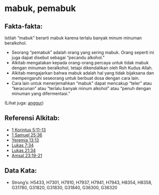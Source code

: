 # mabuk, pemabuk

## Fakta-fakta:

Istilah “mabuk” berarti mabuk karena terlalu banyak minum minuman beralkohol.

* Seorang “pemabuk” adalah orang yang sering mabuk. Orang seperti ini juga dapat disebut sebagai “pecandu alkohol.”
* Alkitab mengatakan kepada orang-orang percaya untuk tidak mabuk dengan minuman beralkohol, tetapi dikendalikan oleh Roh Kudus Allah.
* Alkitab mengajarkan bahwa mabuk adalah hal yang tidak bijaksana dan mempengaruhi seseorang untuk berbuat dosa dengan cara lain.
* Cara lain untuk menerjemahkan “mabuk” dapat mencakup “teler” atau “keracunan” atau “terlalu banyak minum alkohol” atau “penuh dengan minuman yang difermentasi.”

(Lihat juga: [anggur](../other/wine.md))

## Referensi Alkitab:

* [1 Korintus 5:11-13](rc://en/tn/help/1co/05/11)
* [1 Samuel 25:36](rc://en/tn/help/1sa/25/36)
* [Yeremia 13:13](rc://en/tn/help/jer/13/13)
* [Lukas 7:34](rc://en/tn/help/luk/07/34)
* [Lukas 21:34](rc://en/tn/help/luk/21/34)
* [Amsal 23:19-21](rc://en/tn/help/pro/23/19)

## Data Kata:

* Strong’s: H5433, H7301, H7910, H7937, H7941, H7943, H8354, H8358, G31780, G31820, G31830, G31840, G36300, G36320
